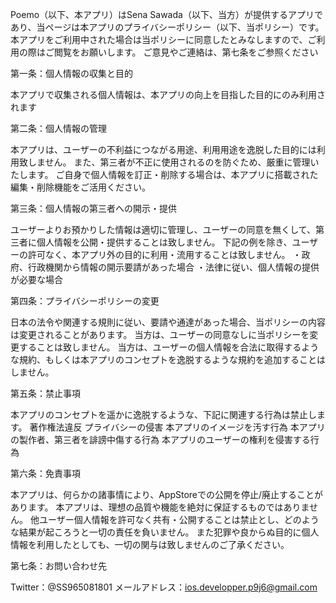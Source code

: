 Poemo（以下、本アプリ）はSena Sawada（以下、当方）が提供するアプリであり、当ページは本アプリのプライバシーポリシー（以下、当ポリシー）です。 本アプリをご利用中された場合は当ポリシーに同意したとみなしますので、ご利用の際はご閲覧をお願いします。 ご意見やご連絡は、第七条をご参照ください

第一条：個人情報の収集と目的

本アプリで収集される個人情報は、本アプリの向上を目指した目的にのみ利用されます

第二条：個人情報の管理

本アプリは、ユーザーの不利益につながる用途、利用用途を逸脱した目的には利用致しません。 また、第三者が不正に使用されるのを防ぐため、厳重に管理いたします。 ご自身で個人情報を訂正・削除する場合は、本アプリに搭載された編集・削除機能をご活用ください。

第三条：個人情報の第三者への開示・提供

ユーザーよりお預かりした情報は適切に管理し、ユーザーの同意を無くして、第三者に個人情報を公開・提供することは致しません。 下記の例を除き、ユーザーの許可なく、本アプリ外の目的に利用・流用することは致しません。 ・政府、行政機関から情報の開示要請があった場合 ・法律に従い、個人情報の提供が必要な場合

第四条：プライバシーポリシーの変更

日本の法令や関連する規則に従い、要請や通達があった場合、当ポリシーの内容は変更されることがあります。 当方は、ユーザーの同意なしに当ポリシーを変更することは致しません。 当方は、ユーザーの個人情報を合法に取得するような規約、もしくは本アプリのコンセプトを逸脱するような規約を追加することはしません。

第五条：禁止事項

本アプリのコンセプトを遥かに逸脱するような、下記に関連する行為は禁止します。 著作権法違反 プライバシーの侵害 本アプリのイメージを汚す行為 本アプリの製作者、第三者を誹謗中傷する行為 本アプリのユーザーの権利を侵害する行為

第六条：免責事項

本アプリは、何らかの諸事情により、AppStoreでの公開を停止/廃止することがあります。 本アプリは、理想の品質や機能を絶対に保証するものではありません。 他ユーザー個人情報を許可なく共有・公開することは禁止とし、どのような結果が起ころうと一切の責任を負いません。 また犯罪や良からぬ目的に個人情報を利用したとしても、一切の関与は致しませんのご了承ください。

第七条：お問い合わせ先

Twitter：@SS965081801 メールアドレス：ios.developper.p9j6@gmail.com
